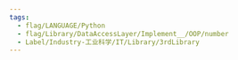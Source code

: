 ```yaml
---
tags:
  - flag/LANGUAGE/Python
  - flag/Library/DataAccessLayer/Implement__/OOP/number
  - Label/Industry-工业科学/IT/Library/3rdLibrary
---
```

